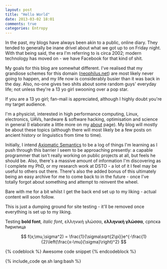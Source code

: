 ```yaml
---
layout: post
title: "Hello World"
date: 2013-03-02 18:01
comments: true
categories: Entropy 
---
```


In the past, my blogs have always been akin to a public, online diary. They tended to generally be inane drivel about what we got up to on Friday night. With that being said, the era I'm referring to is circa 2002; modern technology has moved on - we have Facebook for that kind of shit. 

My goals for this blog are somewhat different. I've realised that my grandiose schemes for this domain ([neophilus.net](http://www.neophilus.net)) are most likely never going to happen, and my life now is considerably busier than it was back in the day. Also, no-one gives two shits about some random guys' everyday life; not unless they're a 13 yo girl swooning over a pop star. 

If you are a 13 yo girl; fan-mail is appreciated, although I highly doubt you're my target audience. 

I'm a physicist, interested in high performance computing, Linux, electronics, UAVs, hardware & software hacking, optimisation and science in general (I elaborate a little more on my [about](/about.html) page). My blog will mostly be about these topics (although there will most likely be a few posts on ancient history or linguistics from time to time). 

Initially, I intend [Axiomatic Semantics](http://axiomatic.neophilus.net) to be a log of things I'm learning as I push through this barrier I seem to be approaching presently: a capable programmer that isn't really working on public projects at all, but feels he should be. Also, there's a massive amount of information I'm discovering as I complete my PhD, or my research work at DSTO - a lot of it I feel may be useful to others out there. There's also the added bonus of this ultimately being an easy archive for me to come back to in the future - once I've totally forgot about something and attempt to reinvent the wheel.

Bare with me for a bit whilst I get the back end set up to my liking - actual content will soon follow.

<!-- more -->

This is just a dumping ground for site testing - it'll be removed once everything is set up to my liking.


Testing __bold font__, _italic font_, ελληνική γλώσσα, __ελληνική γλώσσα__, српска ћирилица


$$
f(x;\mu,\sigma^2) = \frac{1}{\sigma\sqrt{2\pi}}e^{-\frac{1}{2}\left(\frac{x-\mu}{\sigma}\right)^2}
$$


{% codeblock %}
Awesome code snippet
{% endcodeblock %}


{% include_code qe.sh lang:bash %}
